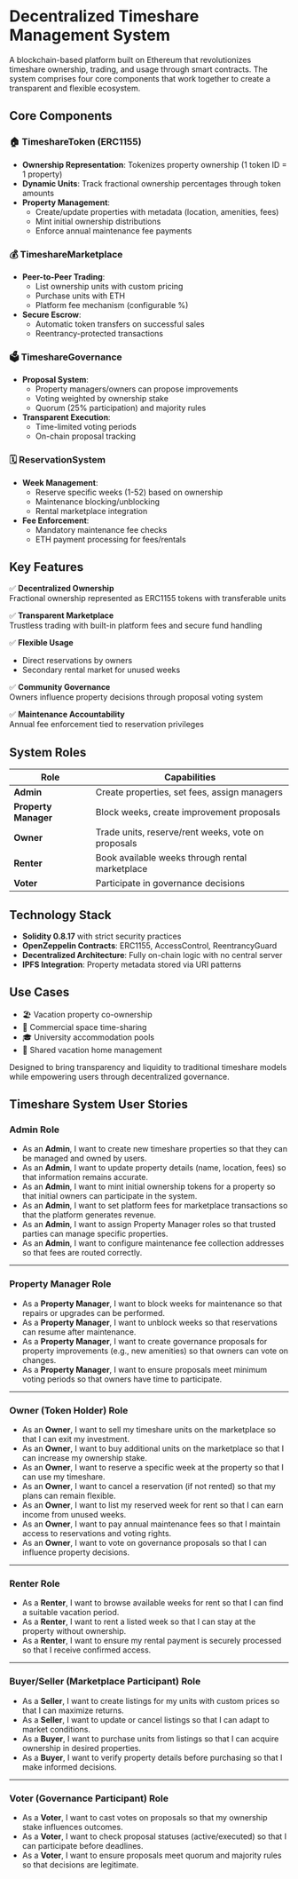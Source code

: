 # Decentralized Timeshare Management System

A blockchain-based platform built on Ethereum that revolutionizes timeshare ownership, trading, and usage through smart contracts. The system comprises four core components that work together to create a transparent and flexible ecosystem.

## Core Components

### 🏠 TimeshareToken (ERC1155)
- **Ownership Representation**: Tokenizes property ownership (1 token ID = 1 property)
- **Dynamic Units**: Track fractional ownership percentages through token amounts
- **Property Management**: 
  - Create/update properties with metadata (location, amenities, fees)
  - Mint initial ownership distributions
  - Enforce annual maintenance fee payments

### 💰 TimeshareMarketplace
- **Peer-to-Peer Trading**: 
  - List ownership units with custom pricing
  - Purchase units with ETH
  - Platform fee mechanism (configurable %)
- **Secure Escrow**: 
  - Automatic token transfers on successful sales
  - Reentrancy-protected transactions

### 🗳️ TimeshareGovernance
- **Proposal System**:
  - Property managers/owners can propose improvements
  - Voting weighted by ownership stake
  - Quorum (25% participation) and majority rules
- **Transparent Execution**:
  - Time-limited voting periods
  - On-chain proposal tracking

### 🗓️ ReservationSystem
- **Week Management**:
  - Reserve specific weeks (1-52) based on ownership
  - Maintenance blocking/unblocking
  - Rental marketplace integration
- **Fee Enforcement**:
  - Mandatory maintenance fee checks
  - ETH payment processing for fees/rentals

## Key Features

✅ **Decentralized Ownership**  
Fractional ownership represented as ERC1155 tokens with transferable units

✅ **Transparent Marketplace**  
Trustless trading with built-in platform fees and secure fund handling

✅ **Flexible Usage**  
- Direct reservations by owners  
- Secondary rental market for unused weeks

✅ **Community Governance**  
Owners influence property decisions through proposal voting system

✅ **Maintenance Accountability**  
Annual fee enforcement tied to reservation privileges

## System Roles

| Role | Capabilities |
|------|--------------|
| **Admin** | Create properties, set fees, assign managers |
| **Property Manager** | Block weeks, create improvement proposals |
| **Owner** | Trade units, reserve/rent weeks, vote on proposals |
| **Renter** | Book available weeks through rental marketplace |
| **Voter** | Participate in governance decisions |

## Technology Stack
- **Solidity 0.8.17** with strict security practices
- **OpenZeppelin Contracts**: ERC1155, AccessControl, ReentrancyGuard
- **Decentralized Architecture**: Fully on-chain logic with no central server
- **IPFS Integration**: Property metadata stored via URI patterns

## Use Cases
- 🏖️ Vacation property co-ownership
- 🏢 Commercial space time-sharing
- 🎓 University accommodation pools
- 🌳 Shared vacation home management

Designed to bring transparency and liquidity to traditional timeshare models while empowering users through decentralized governance.

## Timeshare System User Stories

### Admin Role
- As an **Admin**, I want to create new timeshare properties so that they can be managed and owned by users.
- As an **Admin**, I want to update property details (name, location, fees) so that information remains accurate.
- As an **Admin**, I want to mint initial ownership tokens for a property so that initial owners can participate in the system.
- As an **Admin**, I want to set platform fees for marketplace transactions so that the platform generates revenue.
- As an **Admin**, I want to assign Property Manager roles so that trusted parties can manage specific properties.
- As an **Admin**, I want to configure maintenance fee collection addresses so that fees are routed correctly.

---

### Property Manager Role
- As a **Property Manager**, I want to block weeks for maintenance so that repairs or upgrades can be performed.
- As a **Property Manager**, I want to unblock weeks so that reservations can resume after maintenance.
- As a **Property Manager**, I want to create governance proposals for property improvements (e.g., new amenities) so that owners can vote on changes.
- As a **Property Manager**, I want to ensure proposals meet minimum voting periods so that owners have time to participate.

---

### Owner (Token Holder) Role
- As an **Owner**, I want to sell my timeshare units on the marketplace so that I can exit my investment.
- As an **Owner**, I want to buy additional units on the marketplace so that I can increase my ownership stake.
- As an **Owner**, I want to reserve a specific week at the property so that I can use my timeshare.
- As an **Owner**, I want to cancel a reservation (if not rented) so that my plans can remain flexible.
- As an **Owner**, I want to list my reserved week for rent so that I can earn income from unused weeks.
- As an **Owner**, I want to pay annual maintenance fees so that I maintain access to reservations and voting rights.
- As an **Owner**, I want to vote on governance proposals so that I can influence property decisions.

---

### Renter Role
- As a **Renter**, I want to browse available weeks for rent so that I can find a suitable vacation period.
- As a **Renter**, I want to rent a listed week so that I can stay at the property without ownership.
- As a **Renter**, I want to ensure my rental payment is securely processed so that I receive confirmed access.

---

### Buyer/Seller (Marketplace Participant) Role
- As a **Seller**, I want to create listings for my units with custom prices so that I can maximize returns.
- As a **Seller**, I want to update or cancel listings so that I can adapt to market conditions.
- As a **Buyer**, I want to purchase units from listings so that I can acquire ownership in desired properties.
- As a **Buyer**, I want to verify property details before purchasing so that I make informed decisions.

---

### Voter (Governance Participant) Role
- As a **Voter**, I want to cast votes on proposals so that my ownership stake influences outcomes.
- As a **Voter**, I want to check proposal statuses (active/executed) so that I can participate before deadlines.
- As a **Voter**, I want to ensure proposals meet quorum and majority rules so that decisions are legitimate.